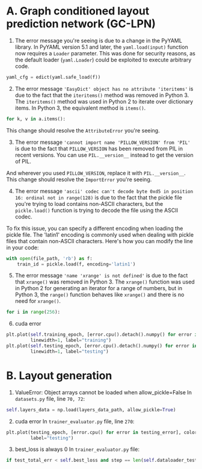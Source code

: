 # A. Graph conditioned layout prediction network (GC-LPN)

1. The error message you're seeing is due to a change in the PyYAML library. In PyYAML version 5.1 and later,
   the `yaml.load(input)` function now requires a `Loader` parameter. This was done for security reasons, as the default
   loader (`yaml.Loader`) could be exploited to execute arbitrary code.

```python
yaml_cfg = edict(yaml.safe_load(f))
```

2. The error message `'EasyDict' object has no attribute 'iteritems'` is due to the fact that the `iteritems()` method
   was removed in Python 3. The `iteritems()` method was used in Python 2 to iterate over dictionary items. In Python 3,
   the equivalent method is `items()`.

```python
for k, v in a.items():
```

This change should resolve the `AttributeError` you're seeing.

3. The error message `'cannot import name 'PILLOW_VERSION' from 'PIL'` is due to the fact that `PILLOW_VERSION` has been
   removed from PIL in recent versions. You can use `PIL.__version__` instead to get the version of PIL.

And wherever you used `PILLOW_VERSION`, replace it with `PIL.__version__`. This change should resolve the `ImportError`
you're seeing.

4. The error message `'ascii' codec can't decode byte 0xd5 in position 16: ordinal not in range(128)` is due to the fact
   that the pickle file you're trying to load contains non-ASCII characters, but the `pickle.load()` function is trying
   to decode the file using the ASCII codec.

To fix this issue, you can specify a different encoding when loading the pickle file. The 'latin1' encoding is commonly
used when dealing with pickle files that contain non-ASCII characters. Here's how you can modify the line in your code:

```python
with open(file_path, 'rb') as f:
    train_id = pickle.load(f, encoding='latin1')
```

5. The error message `'name 'xrange' is not defined'` is due to the fact that `xrange()` was removed in Python 3.
   The `xrange()` function was used in Python 2 for generating an iterator for a range of numbers, but in Python 3,
   the `range()` function behaves like `xrange()` and there is no need for `xrange()`.

```python
for i in range(256):
```

6. cuda error

```python
plt.plot(self.training_epoch, [error.cpu().detach().numpy() for error in self.training_error], color="r", linestyle="-",
         linewidth=1, label="training")
plt.plot(self.testing_epoch, [error.cpu().detach().numpy() for error in self.testing_error], color="b", linestyle="-",
         linewidth=1, label="testing")
```

# B. Layout generation

1. ValueError: Object arrays cannot be loaded when allow_pickle=False
   In `datasets.py` file, line `70, 72`:

```python
self.layers_data = np.load(layers_data_path, allow_pickle=True)
```

2. cuda error
   In `trainer_evaluator.py` file, line `270`:

```python
plt.plot(testing_epoch, [error.cpu() for error in testing_error], color="b", linestyle="-", linewidth=1,
         label="testing")
```

3. best_loss is always 0
   In `trainer_evaluator.py` file:

```python
if test_total_err < self.best_loss and step == len(self.dataloader_test) - 1:
```